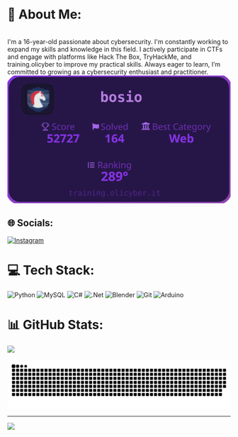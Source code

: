 # 💫 About Me:
<br>I'm a 16-year-old passionate about cybersecurity. I'm constantly working to expand my skills and knowledge in this field. I actively participate in CTFs and engage with platforms like Hack The Box, TryHackMe, and training.olicyber to improve my practical skills. Always eager to learn, I’m committed to growing as a cybersecurity enthusiast and practitioner.
<img src="https://raw.githubusercontent.com/FedeBosio279/ocbadge/main/card.svg"/>


## 🌐 Socials:
[![Instagram](https://img.shields.io/badge/Instagram-%23E4405F.svg?logo=instagram&logoColor=white)](https://www.instagram.com/bosio.federico?igsh=dHgyM2xmOG15dHFj)

# 💻 Tech Stack:
![Python](https://img.shields.io/badge/python-3776AB.svg?style=for-the-badge&logo=python&logoColor=white)
![MySQL](https://img.shields.io/badge/mysql-4479A1.svg?style=for-the-badge&logo=mysql&logoColor=white) ![C#](https://img.shields.io/badge/c%23-%23239120.svg?style=for-the-badge&logo=csharp&logoColor=white) ![.Net](https://img.shields.io/badge/.NET-5C2D91?style=for-the-badge&logo=.net&logoColor=white) ![Blender](https://img.shields.io/badge/blender-%23F5792A.svg?style=for-the-badge&logo=blender&logoColor=white) ![Git](https://img.shields.io/badge/git-%23F05033.svg?style=for-the-badge&logo=git&logoColor=white) ![Arduino](https://img.shields.io/badge/-Arduino-00979D?style=for-the-badge&logo=Arduino&logoColor=white)
# 📊 GitHub Stats:
![](https://github-readme-stats.vercel.app/api/top-langs/?username=bosioF&theme=dark&hide_border=false&include_all_commits=true&count_private=true&layout=compact)

<picture>
  <source media="(prefers-color-scheme: dark)" srcset="https://raw.githubusercontent.com/h0ny/h0ny/output/github-snake-dark.svg" />
  <source media="(prefers-color-scheme: light)" srcset="https://raw.githubusercontent.com/h0ny/h0ny/output/github-snake.svg" />
  <img alt="github-snake" src="https://raw.githubusercontent.com/h0ny/h0ny/output/github-snake.svg" />
</picture>

---
[![](https://visitcount.itsvg.in/api?id=bosioF&icon=0&color=0)](https://visitcount.itsvg.in)
